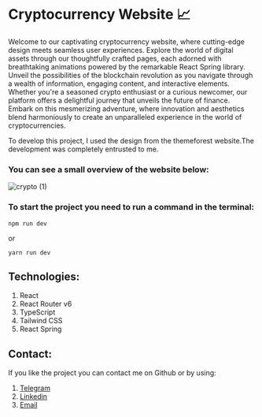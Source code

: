# Cryptocurrency Website :chart_with_upwards_trend:

Welcome to our captivating cryptocurrency website, where cutting-edge design meets seamless user experiences. Explore the world of digital assets through our thoughtfully crafted pages, each adorned with breathtaking animations powered by the remarkable React Spring library. Unveil the possibilities of the blockchain revolution as you navigate through a wealth of information, engaging content, and interactive elements. Whether you're a seasoned crypto enthusiast or a curious newcomer, our platform offers a delightful journey that unveils the future of finance. Embark on this mesmerizing adventure, where innovation and aesthetics blend harmoniously to create an unparalleled experience in the world of cryptocurrencies.

To develop this project, I used the design from the themeforest website.The development was completely entrusted to me.

### You can see a small overview of the website below:
![crypto (1)](https://github.com/journey29/cryptocurrency-website/assets/128743243/8b0c7bfc-54a3-4944-a259-af8bb6158fb5)

### To start the project you need to run a command in the terminal:

``` 
npm run dev
 ```
or

```
yarn run dev
```


## Technologies:
1. React 
2. React Router v6 
3. TypeScript 
4. Tailwind CSS
5. React Spring

## Contact:
If you like the project you can contact me on Github or by using:
1. [Telegram](https://web.telegram.org/k/)
2. [Linkedin](https://www.linkedin.com/in/andrii-smaluniuk-b113b7282/)
3. [Email](smaluniuk.development@gmail.com)
